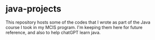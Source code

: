 # java-projects

This repository hosts some of the codes that I wrote as part of the Java course I took in my MCIS program. I'm keeping them here for future reference, and also to help chatGPT learn java.
